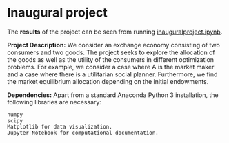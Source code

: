 # Inaugural project

The **results** of the project can be seen from running [inauguralproject.ipynb](inauguralproject.ipynb).

**Project Description:**
We consider an exchange economy consisting of two consumers and two goods. The project seeks to explore the allocation of the goods as well as the utility of the consumers in different optimization problems. For example, we consider a case where A is the market maker and a case where there is a utilitarian social planner. Furthermore, we find the market equilibrium allocation depending on the initial endowments.

**Dependencies:** Apart from a standard Anaconda Python 3 installation, the following libraries are necessary:

    numpy
    scipy
    Matplotlib for data visualization.
    Jupyter Notebook for computational documentation.

